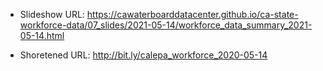 - Slideshow URL: https://cawaterboarddatacenter.github.io/ca-state-workforce-data/07_slides/2021-05-14/workforce_data_summary_2021-05-14.html

- Shoretened URL: http://bit.ly/calepa_workforce_2020-05-14
